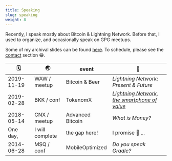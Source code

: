 ```yaml
---
title: Speaking
slug: speaking
weight: 8
---
```


Recently, I speak mostly about Bitcoin & Lightning Network.  Before that, I used to organize, and occasionally speak on GPG meetups.
 
Some of my archival slides can be found [here].  To schedule, please see the [contact] section 😁.

[here]: https://keybase.pub/meedamian/slides
[contact]: #contact


| 🗓          | 🌏              | event            | 🤔   
|------------|-----------------|------------------|--------------------
| 2019-11-19 | WAW / meetup    | Bitcoin & Beer   | _Lightning Network: Present & Future_
| 2019-02-28 | BKK / conf      | TokenomX         | [_Lightning Network, the smartphone of value_][ln-smartphone]
| 2018-05-14 | CNX / meetup    | Advanced Bitcoin | _What is Money?_
| One day,   | I will complete | the gap here!    | I promise 🙈 ...
| 2014-06-28 | MSQ / conf      | MobileOptimized  | _Do you speak Gradle?_  


[The Athénée Hotel]: https://goo.gl/maps/pDGvjzd3niUQPG7w6
[ln-smartphone]: https://www.youtube.com/watch?v=5gGyDTY793Q
